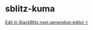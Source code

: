 # sblitz-kuma

[Edit in StackBlitz next generation editor ⚡️](https://stackblitz.com/~/github.com/brokuma/sblitz-kuma)